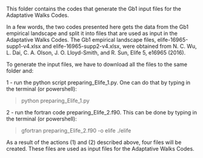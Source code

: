 This folder contains the codes that generate the Gb1 input files for the Adaptative Walks Codes. 

In a few words, the two codes presented here gets the data from the Gb1 empirical landscape and split it into files that are used as input in the Adaptative Walks Codes. The Gb1 empirical landscape files, elife-16965-supp1-v4.xlsx and elife-16965-supp2-v4.xlsx, were obtained from N. C. Wu, L. Dai, C. A. Olson, J. O. Lloyd-Smith, and R. Sun, Elife 5, e16965 (2016).

To generate the input files, we have to download all the files to the same folder and:

1 - run the python script preparing_Elife_1.py. One can do that by typing in the terminal (or powershell): 
> python preparing_Elife_1.py

2 - run the fortran code preparing_Elife_2.f90. This can be done by typing in the terminal (or powershell): 
> gfortran preparing_Elife_2.f90 -o elife
> ./elife

As a result of the actions (1) and (2) described above, four files will be created. These files are used as input files for the Adaptative Walks Codes.
